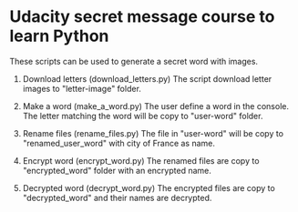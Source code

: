 # Udacity secret message course to learn Python

These scripts can be used to generate a secret word with images.

1. Download letters (download_letters.py)
The script download letter images to "letter-image" folder.

2. Make a word (make_a_word.py)
The user define a word in the console. The letter matching the word will be copy to "user-word" folder.

3. Rename files (rename_files.py)
The file in "user-word" will be copy to "renamed_user_word" with city of France as name.

4. Encrypt word (encrypt_word.py)
The renamed files are copy to "encrypted_word" folder with an encrypted name.

5. Decrypted word (decrypt_word.py)
The encrypted files are copy to "decrypted_word" and their names are decrypted.

